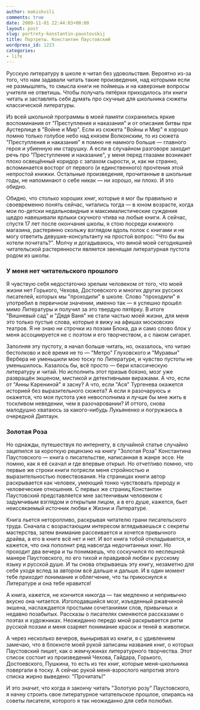```yaml
---
author: makishvili
comments: true
date: 2009-11-01 22:44:03+00:00
layout: post
slug: portrety-konstantin-paustovskij
title: Портреты. Константин Паустовский
wordpress_id: 1223
categories:
- life
---
```


Русскую литературу в школе я читал без удовольствия. Вероятно из-за того, что нам задавали читать такие произведения, над которыми если не размышлять, то смысла книги не поймешь и на каверзные вопросы учителя не ответишь. Чтобы получать пятёрки приходилось эти книги читать и заставлять себя думать про скучные для школьника сюжеты классической литературы.

Из всей школьной программы в моей памяти сохранились яркие воспоминания от "Преступления и наказания" и от описания битвы при Аустерлице в "Войне и Мир". Если из сюжета "Войны и Мир" я хорошо помню только голубое небо над князем Волконским, то из сюжета "Преступления и наказания" я помню не намного больше — главного героя и убиенную им старушку. А если в случайном разговоре заходит речь про "Преступление и наказание", у меня перед глазами возникает плохо освещённый коридор с запахом сырости, и, как ни странно, вспоминается восторг от первого (и единственного) прочтения этой непростой книжки. Остальные произведения, прочитанные в школьные годы, не напоминают о себе никак — ни хорошо, ни плохо.  И это обидно.

Обидно, что столько хороших книг, которые я мог бы правильно и своевременно понять сейчас, читались тогда — в юном возрасте, когда мои по-детски недальновидные и максималистические суждения щедро навешивали ярлыки скучного чтива на любые книги. А сейчас, спустя 17 лет после окончания школы, я стою посреди книжного магазина, растерянно скольжу взглядом вдоль полок с книгами и не могу ответить девушке-консультанту на простой вопрос: "Что бы вы хотели почитать?". Молчу и догадываюсь, что виной моей сегодняшней читательской растерянности является звенящая литературная пустота родом из школы.

<!-- more -->



### У меня нет читательского прошлого


Я чувствую себя недостаточно зрелым человеком от того, что моей жизни нет Горького, Чехова, Достоевского и многих других русских писателей, которых мы "проходили" в школе. Слово "проходили" я употребил в первичном значении, именно так — я успешно прошёл мимо Литературы и получил за это твердую пятёрку. В итоге "Вишневый сад" и "Дядя Ваня" не стали частью моей жизни, для меня это только пустые слова, которые я вижу на афишах московских театров. Я не знаю ни строчки из поэзии Блока, да и само слово блок у меня ассоциируется не с поэтом и его творчеством, а с паком сигарет.

Заполняя эту пустоту, я начал больше читать, но, оказалось, что читаю бестолково и всё время не то — "Метро" Глуховского и "Муравьи" Вербера не уменьшили мою тоску по Литературе, и чувство пустоты не уменьшилось. Казалось бы, всё просто — бери классическую литературу и читай. Но исполнить этот призыв боязно, мозг уже развращён экшеном, мистикой и детективными виражами. А что, если от "Анны Карениной" я засну? А что, если "Ася" Тургенева окажется историей без выразительного сюжета? А если я разочаруюсь и окажется, что моя пустота уже невосполнима и лучше бы мне жить в тоскливом неведении, чем в разочаровании? И оттого, снова малодушно хватаюсь за какого-нибудь Лукьяненко и погружаюсь в очередной Диптаун.



### Золотая Роза


Но однажды, путешествуя по интернету, в случайной статье случайно зацепился за короткую рецензию на книгу "Золотая Роза" Константина Паустовского — книга о писательстве, написанная в жанре эссе. Не помню, как я её скачал и где впервые открыл. Но отчетливо помню, что первые же строки книги потрясли меня стройностью и выразительностью повествования. На страницах книги автор раскрывается как человек, умеющий тонко чувствовать природу и человеческие отношения. С первых же страниц Константин Паустовский представляется мне застенчивым человеком с задумчивым взглядом и открытым лицом, а в его душе, кажется, бьет неиссякаемый источник любви к Жизни и Литературе.

Книга льется неторопливо, раскрывая читателю грани писательского труда. Сначала с возрастающим интересом вглядываешься с секреты мастерства, затем внимание рассеивается и хочется привычного драйва, а его в книге всё нет и нет. И  вот книга тобой откладывается, и кажется, что она пополнит ряд навсегда недочитанных книг. Но проходит два вечера и ты понимаешь, что соскучился по неспешной манере Паустовского, по его тихой и правдивой любви к русскому языку и русской душе. И ты снова открываешь эту книгу, незаметно для себя  уходя вслед за автором всё дальше и дальше. И в один момент тебе приходит понимание и облегчение, что ты прикоснулся к Литературе и она тебе нравится! 

А книга, кажется, не кончится никогда — так медленно и непривычно вкусно она читается. Изголодавшийся мозг, изъеденный ржавчиной экшена, наслаждается простыми сочетаниями слов, привычных и недавно позабытых. Рассказы о писателях сменяются рассказами о поэтах и художниках. Неожиданно передо мной раскрывается ритм русской поэзии и меня озаряет понимание красок и теней в живописи.  

А через несколько вечеров, выныривая из книги, я с удивлением замечаю, что в блокноте моей рукой записаны названия книг, о которых Паустовский пишет, как о жемчужинах литературного творчества. Этот список состоит из произведений Чехова, Гайдара, Горького, Достоевского, Пушкина, то есть из тех книг, которые  меня-школьника повергали в тоску. А сейчас рукой меня-взрослого напротив этого списка жирно выведено: "Прочитать!"

И это значит, что когда я закончу читать "Золотую розу" Паустовского, я начну строить свое литературное читательское прошлое, опираясь на советы писателя, которого я так неожиданно для себя полюбил.
